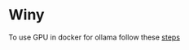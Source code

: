 # Winy

To use GPU in docker for ollama follow these [steps](https://hub.docker.com/r/ollama/ollama)